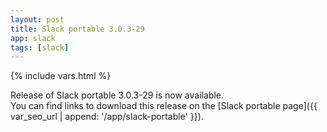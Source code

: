 ```yaml
---
layout: post
title: Slack portable 3.0.3-29
app: slack
tags: [slack]
---
```

{% include vars.html %}

Release of Slack portable 3.0.3-29 is now available.<br />
You can find links to download this release on the [Slack portable page]({{ var_seo_url | append: '/app/slack-portable' }}).